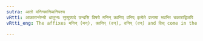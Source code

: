 ```yaml
---
sutra: आतो मनिन्क्वनिब्वनिपश्च
vRtti: आकारान्तेभ्यो धातुभ्यः सुप्युपपदे छन्दसि विषये मनिन् क्वनिप् वनिप् इत्येते प्रत्यया भवन्ति चकाराद्विजपि ॥
vRtti_eng: The affixes मनिन् (मन्), क्वनिप् (वन्), वनिप् (वन्) and विच् come in the _Chhandas_, after verbs which end in long आ, when a case-inflected word or an _upasarga_ is in composition.

---
```

